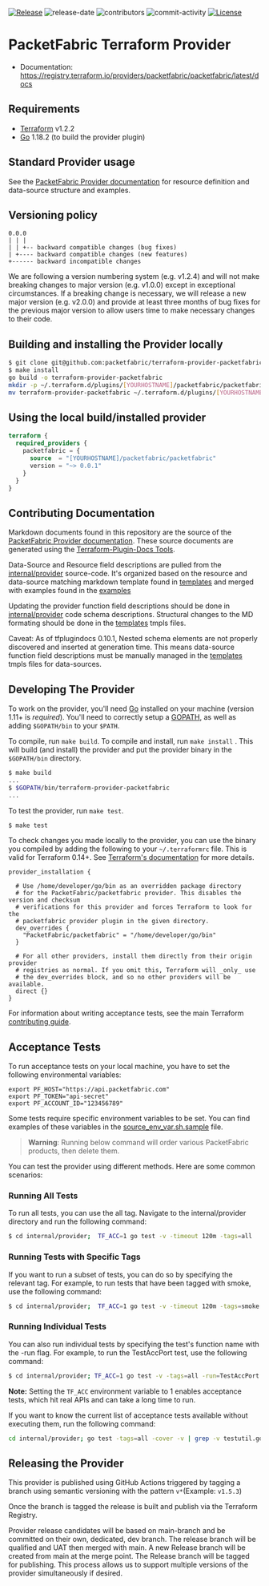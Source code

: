 [![Release](https://img.shields.io/github/v/release/PacketFabric/terraform-provider-packetfabric?display_name=tag)](https://github.com/PacketFabric/terraform-provider-packetfabric/releases)
![release-date](https://img.shields.io/github/release-date/PacketFabric/terraform-provider-packetfabric)
![contributors](https://img.shields.io/github/contributors/PacketFabric/terraform-provider-packetfabric)
![commit-activity](https://img.shields.io/github/commit-activity/m/PacketFabric/terraform-provider-packetfabric)
[![License](https://img.shields.io/github/license/PacketFabric/terraform-provider-packetfabric)](https://github.com/PacketFabric/terraform-provider-packetfabric)

# PacketFabric Terraform Provider

- Documentation: https://registry.terraform.io/providers/packetfabric/packetfabric/latest/docs

## Requirements

- [Terraform](https://www.terraform.io/downloads.html) v1.2.2
- [Go](https://golang.org/doc/install) 1.18.2 (to build the provider plugin)

## Standard Provider usage

See the [PacketFabric Provider documentation](https://registry.terraform.io/providers/packetfabric/packetfabric/latest/docs) for resource definition and data-source structure and examples.

## Versioning policy

    0.0.0
    | | |
    | | +-- backward compatible changes (bug fixes)
    | +---- backward compatible changes (new features)
    +------ backward incompatible changes

We are following a version numbering system (e.g. v1.2.4) and will not make breaking changes to major version (e.g. v1.0.0) except in exceptional circumstances. If a breaking change is necessary, we will release a new major version (e.g. v2.0.0) and provide at least three months of bug fixes for the previous major version to allow users time to make necessary changes to their code. 

## Building and installing the Provider locally

```sh
$ git clone git@github.com:packetfabric/terraform-provider-packetfabric
$ make install
go build -o terraform-provider-packetfabric
mkdir -p ~/.terraform.d/plugins/[YOURHOSTNAME]/packetfabric/packetfabric/0.0.1/linux_amd64
mv terraform-provider-packetfabric ~/.terraform.d/plugins/[YOURHOSTNAME]/packetfabric/packetfabric/0.0.1/linux_amd64

```

## Using the local build/installed provider

```terraform
terraform {
  required_providers {
    packetfabric = {
      source  = "[YOURHOSTNAME]/packetfabric/packetfabric"
      version = "~> 0.0.1"
    }
  }
}

```

## Contributing Documentation

Markdown documents found in this repository are the source of the [PacketFabric Provider documentation](https://registry.terraform.io/providers/packetfabric/packetfabric/latest/docs). These source documents are generated using the [Terraform-Plugin-Docs Tools](https://github.com/hashicorp/terraform-plugin-docs).

Data-Source and Resource field descriptions are pulled from the [internal/provider](https://github.com/packetfabric/terraform-provider-packetfabric/tree/main/internal/provider) source-code. It's organized based on the resource and data-source matching markdown template found in [templates](https://github.com/packetfabric/terraform-provider-packetfabric/tree/main/templates) and merged with examples found in the [examples](https://github.com/packetfabric/terraform-provider-packetfabric/tree/main/examples)

Updating the provider function field descriptions should be done in [internal/provider](https://github.com/packetfabric/terraform-provider-packetfabric/tree/main/internal/provider) code schema descriptions. Structural changes to the MD formating should be done in the [templates](https://github.com/packetfabric/terraform-provider-packetfabric/tree/main/templates) tmpls files.

Caveat: As of tfplugindocs 0.10.1, Nested schema elements are not properly discovered and inserted at generation time. This means data-source function field descriptions must be manually managed in the [templates](https://github.com/packetfabric/terraform-provider-packetfabric/tree/main/templates) tmpls files for data-sources.

## Developing The Provider

To work on the provider, you'll need [Go](http://www.golang.org) installed on your machine (version 1.11+ is _required_). You'll need to correctly setup a [GOPATH](http://golang.org/doc/code.html#GOPATH), as well as adding `$GOPATH/bin` to your `$PATH`.

To compile, run `make build`. To compile and install, run `make install` . This will build (and install) the provider and put the provider binary in the `$GOPATH/bin` directory.

```sh
$ make build
...
$ $GOPATH/bin/terraform-provider-packetfabric
...
```

To test the provider, run `make test`.

```sh
$ make test
```

To check changes you made locally to the provider, you can use the binary you compiled by adding the following
to your `~/.terraformrc` file. This is valid for Terraform 0.14+. See
[Terraform's documentation](https://www.terraform.io/docs/cli/config/config-file.html#development-overrides-for-provider-developers) for more details.

```
provider_installation {

  # Use /home/developer/go/bin as an overridden package directory
  # for the PacketFabric/packetfabric provider. This disables the version and checksum
  # verifications for this provider and forces Terraform to look for the
  # packetfabric provider plugin in the given directory.
  dev_overrides {
    "PacketFabric/packetfabric" = "/home/developer/go/bin"
  }

  # For all other providers, install them directly from their origin provider
  # registries as normal. If you omit this, Terraform will _only_ use
  # the dev_overrides block, and so no other providers will be available.
  direct {}
}
```

For information about writing acceptance tests, see the main Terraform [contributing guide](https://github.com/hashicorp/terraform/blob/master/.github/CONTRIBUTING.md#writing-acceptance-tests).

## Acceptance Tests

To run acceptance tests on your local machine, you have to set the following
environmental variables:

```shell
export PF_HOST="https://api.packetfabric.com"
export PF_TOKEN="api-secret"
export PF_ACCOUNT_ID="123456789"
```

Some tests require specific environment variables to be set. You can find examples of these variables in the [source_env_var.sh.sample](./examples/source_env_var.sh.sample) file.

> **Warning**: Running below command will order various PacketFabric products, then delete them.

You can test the provider using different methods. Here are some common scenarios:

### Running All Tests

To run all tests, you can use the all tag. Navigate to the internal/provider directory and run the following command:

```sh
$ cd internal/provider;  TF_ACC=1 go test -v -timeout 120m -tags=all
```

### Running Tests with Specific Tags

If you want to run a subset of tests, you can do so by specifying the relevant tag. For example, to run tests that have been tagged with smoke, use the following command:

```sh
$ cd internal/provider;  TF_ACC=1 go test -v -timeout 120m -tags=smoke
```

### Running Individual Tests

You can also run individual tests by specifying the test's function name with the -run flag. For example, to run the TestAccPort test, use the following command:

```sh
$ cd internal/provider; TF_ACC=1 go test -v -tags=all -run=TestAccPort
```

**Note:** Setting the `TF_ACC` environment variable to 1 enables acceptance tests, which hit real APIs and can take a long time to run.

If you want to know the current list of acceptance tests available without executing them, run the following command:

```sh
cd internal/provider; go test -tags=all -cover -v | grep -v testutil.go | grep -v github.com
```

## Releasing the Provider

This provider is published using GitHub Actions triggered by tagging a branch using semantic versioning with the pattern `v*`(Example: `v1.5.3`)

Once the branch is tagged the release is built and publish via the Terraform Registry.

Provider release candidates will be based on main-branch and be committed on their own, dedicated, dev branch. The release branch will be qualified and UAT then merged with main. A new Release branch will be created from main at the merge point. The Release branch will be tagged for publishing. This process allows us to support multiple versions of the provider simultaneously if desired.

